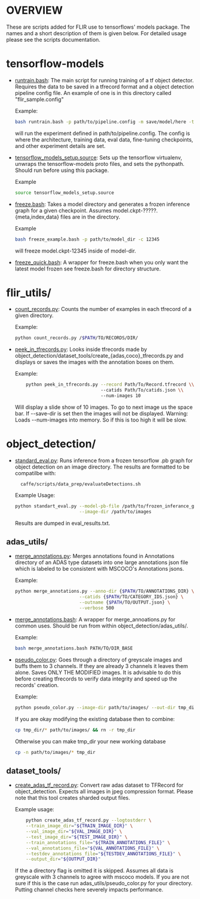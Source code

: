 
# OVERVIEW

These are scripts added for FLIR use to tensorflows' models package. The names and a short description of them is given below. For detailed usage please see the scripts documentation.

# tensorflow-models

- [runtrain.bash](runtrain.bash): The main script for running training of a tf object detector.   Requires the data to be saved in a tfrecord format and a object detection pipeline config file. An example of one   is in this directory called "flir_sample.config"


    Example:
    ```sh
    bash runtrain.bash -p path/to/pipeline.config -m save/model/here -t 120 -e 34 -g 0,1 -f 
    ```

    will run the experiment defined in path/to/pipeline.config. The config is where the architecture, training data, eval data, fine-tuning checkpoints, and other experiment details are set.

- [tensorflow_models_setup.source](tensorflow_models_setup.source):
    Sets up the tensorflow virtualenv, unwraps the tensorflow-models proto files, and sets the pythonpath. Should run before using this package.

    Example
    ```sh
    source tensorflow_models_setup.source
    ```

- [freeze.bash](freeze.bash):
    Takes a model directory and generates a frozen inference graph for a given checkpoint. Assumes model.ckpt-?????.{meta,index,data} files are in the directory.

    Example
    ```sh
    bash freeze_example.bash -p path/to/model_dir -c 12345
    ```

    will freeze model.ckpt-12345 inside of model-dir.

- [freeze_quick.bash](freeze_quick.bash): 
    A wrapper for freeze.bash when you only want the latest model frozen see freeze.bash for directory structure.

# flir_utils/

- [count_records.py](flir_utils/count_records.py): Counts the number of examples in each tfrecord of a given directory.
    
    Example:

    ``` sh
    python count_records.py /$PATH/TO/RECORDS/DIR/
    ```

- [peek_in_tfrecords.py](flir_utils/peek_in_tfrecords.py): 
    Looks inside tfrecords made by object_detection/dataset_tools/create_{adas,coco}_tfrecords.py and displays or saves the images with the annotation boxes on them.

    Example:

    ```sh
        python peek_in_tfrecords.py --record Path/To/Record.tfrecord \\
                                    --catids Path/To/catids.json \\
                                    --num-images 10
    ```

    Will display a slide show of 10 images. To go to next image us the space bar. If --save-dir is set then the images will not be displayed. Warning: Loads --num-images into memory. So if this is too high it will be slow.

# object_detection/

- [standard_eval.py](object_detection/standard_eval.py):
    Runs inference from a frozen tensorflow .pb graph for object detection on an image directory. The results are formatted to be compatilbe with:

        caffe/scripts/data_prep/evaluateDetections.sh
        
    Example Usage:
    ```sh
    python standart_eval.py --model-pb-file /path/to/frozen_inferance_graph.pb \
                            --image-dir /path/to/images
    ```
    Results are dumped in eval_results.txt.

## adas_utils/
    
- [merge_annotations.py](object_detection/adas_utils/merge_annotations.py): 
    Merges annotations found in Annotations directory of an ADAS type datasets into one large annotations json file which is labeled to be consistent with MSCOCO's Annotations jsons.

    Example:
    ```sh
    python merge_annotations.py --anno-dir {$PATH/TO/ANNOTATIONS_DIR} \
                            --catids {$PATH/TO/CATEGORY_IDS.json} \
                            --outname {$PATH/TO/OUTPUT.json} \
                            --verbose 500 
    ```
- [merge_annotations.bash](object_detection/adas_utils/merge_annotations.bash):
    A wrapper for merge_annoations.py for common uses. Should be run from within object_detection/adas_utils/.

    Example:
    ```sh
    bash merge_annotations.bash PATH/TO/DIR_BASE
    ```
- [pseudo_color.py](object_detection/adas_utils/pseudo_color.py):
   Goes through a directory of greyscale images and buffs them to 3 channels. If they are already 3 channels it leaves them alone. Saves ONLY THE MODIFIED images. It is advisable to do this before creating tfrecords to verify data integrity and speed up the records' creation. 
        
    Example:
    ```sh
    python pseudo_color.py --image-dir path/to/images/ --out-dir tmp_dir/
    ```
    If you are okay modifying the existing database then to combine:      

    ```sh
    cp tmp_dir/* path/to/images/ && rn -r tmp_dir
    ```
    
    Otherwise you can make tmp_dir your new working database 
    ```sh
    cp -n path/to/images/* tmp_dir
    ```
## dataset_tools/

- [create_adas_tf_record.py](object_detection/dataset_tools/create_adas_tf_record.py):
    Convert raw adas dataset to TFRecord for object_detection.
    Expects all images in jpeg compression format.
    Please note that this tool creates sharded output files.

    Example usage:
    ```sh
        python create_adas_tf_record.py --logtostderr \
        --train_image_dir="${TRAIN_IMAGE_DIR}" \
        --val_image_dir="${VAL_IMAGE_DIR}" \
        --test_image_dir="${TEST_IMAGE_DIR}" \
        --train_annotations_file="${TRAIN_ANNOTATIONS_FILE}" \
        --val_annotations_file="${VAL_ANNOTATIONS_FILE}" \
        --testdev_annotations_file="${TESTDEV_ANNOTATIONS_FILE}" \
        --output_dir="${OUTPUT_DIR}"
    ```
    
    If the a directory flag is omitted it is skipped. Assumes all data is greyscale with 3 channels to agree with mscoco models. If you are not sure if this is the case run adas_utils/pseudo_color.py for your directory. Putting channel checks here severely impacts performance. 

